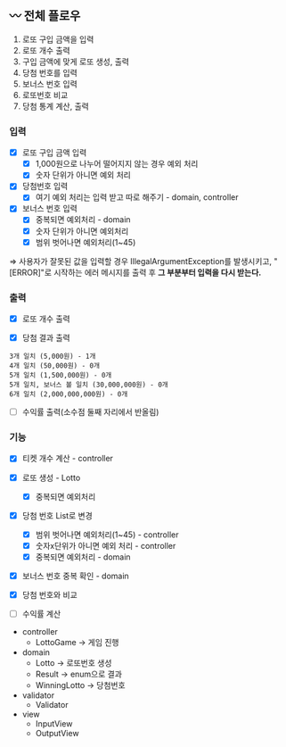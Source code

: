 ## 〰️ 전체 플로우

1. 로또 구입 금액을 입력
2. 로또 개수 출력
3. 구입 금액에 맞게 로또 생성, 출력
4. 당첨 번호를 입력
5. 보너스 번호 입력
6. 로또번호 비교
7. 당첨 통계 계산, 출력

### 입력

- [x]  로또 구입 금액 입력
    - [x]  1,000원으로 나누어 떨어지지 않는 경우 예외 처리
    - [x]  숫자 단위가 아니면 예외 처리
- [x]  당첨번호 입력
    - [x]  여기 예외 처리는 입력 받고 따로 해주기 - domain, controller
- [x]  보너스 번호 입력
    - [x]  중복되면 예외처리 - domain
    - [x]  숫자 단위가 아니면 예외처리
    - [x]  범위 벗어나면 예외처리(1~45)

⇒ 사용자가 잘못된 값을 입력할 경우 IllegalArgumentException를 발생시키고,
"[ERROR]"로 시작하는 에러 메시지를 출력 후 **그 부분부터 입력을 다시 받는다.**

### 출력
- [x]  로또 개수 출력


- [x]  당첨 결과 출력
```
3개 일치 (5,000원) - 1개
4개 일치 (50,000원) - 0개
5개 일치 (1,500,000원) - 0개
5개 일치, 보너스 볼 일치 (30,000,000원) - 0개
6개 일치 (2,000,000,000원) - 0개
```

- [ ]  수익률 출력(소수점 둘째 자리에서 반올림)

### 기능

- [x]  티켓 개수 계산 - controller
- [x]  로또 생성 - Lotto
    - [x]  중복되면 예외처리
- [x]  당첨 번호 List로 변경
    - [x]  범위 벗어나면 예외처리(1~45) - controller
    - [x]  숫자x단위가 아니면 예외 처리 - controller
    - [x]  중복되면 예외처리 - domain
- [x]  보너스 번호 중복 확인 - domain
- [x]  당첨 번호와 비교
- [ ]  수익률 계산



- controller
    - LottoGame → 게임 진행
- domain
    - Lotto → 로또번호 생성
    - Result → enum으로 결과
    - WinningLotto → 당첨번호
- validator
    - Validator
- view
    - InputView
    - OutputView